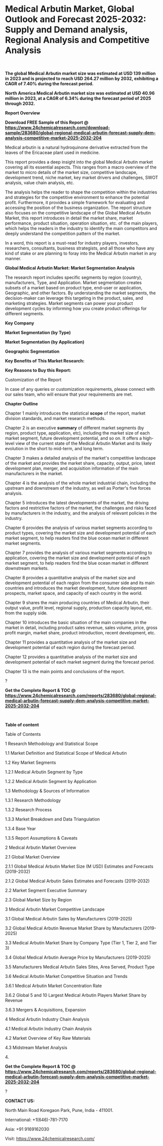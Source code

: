 <h1>Medical Arbutin Market, Global Outlook and Forecast 2025-2032: Supply and Demand analysis, Regional Analysis and Competitive Analysis</h1><br/><p><strong>The global Medical Arbutin market size was estimated at USD 139 million in 2023 and is projected to reach USD 264.27 million by 2032, exhibiting a <strong>CAGR</strong> of 7.40% during the forecast period.</strong></p>
 
 
 
 <p><strong>North America Medical Arbutin market size was estimated at USD 40.96 million in 2023, at a <strong>CAGR</strong> of 6.34% during the forecast period of 2025 through 2032.</strong></p>
 
 
 
 <p><strong>Report Overview</strong></p>
 
 
 
 <div><b>Download FREE Sample of this Report @ <a href="https://www.24chemicalresearch.com/download-sample/283680/global-regional-medical-arbutin-forecast-supply-dem-analysis-competitive-market-2025-2032-204">https://www.24chemicalresearch.com/download-sample/283680/global-regional-medical-arbutin-forecast-supply-dem-analysis-competitive-market-2025-2032-204</a></b></div>
 
 
 
 <p>Medical arbutin is a natural hydroquinone derivative extracted from the leaves of the Ericaceae plant used in medicine.</p>
 
 
 
 <p>This report provides a deep insight into the global Medical Arbutin market covering all its essential aspects. This ranges from a macro overview of the market to micro details of the market size, competitive landscape, development trend, niche market, key market drivers and challenges, SWOT analysis, value chain analysis, etc.</p>
 
 
 
 <p>The analysis helps the reader to shape the competition within the industries and strategies for the competitive environment to enhance the potential profit. Furthermore, it provides a simple framework for evaluating and accessing the position of the business organization. The report structure also focuses on the competitive landscape of the Global Medical Arbutin Market, this report introduces in detail the market share, market performance, product situation, operation situation, etc. of the main players, which helps the readers in the industry to identify the main competitors and deeply understand the competition pattern of the market.</p>
 
 
 
 <p>In a word, this report is a must-read for industry players, investors, researchers, consultants, business strategists, and all those who have any kind of stake or are planning to foray into the Medical Arbutin market in any manner.</p>
 
 
 
 <p><strong>Global Medical Arbutin Market: Market Segmentation Analysis</strong></p>
 
 
 
 <p>The research report includes specific segments by region (country), manufacturers, Type, and Application. Market segmentation creates subsets of a market based on product type, end-user or application, Geographic, and other factors. By understanding the market segments, the decision-maker can leverage this targeting in the product, sales, and marketing strategies. Market segments can power your product development cycles by informing how you create product offerings for different segments.</p>
 
 
 
 <p><strong>Key Company</strong></p>
 
 
 
 <p><strong>Market Segmentation (by Type)</strong></p>
 
 
 
 <p><strong>Market Segmentation (<strong>by Application</strong>)</strong></p>
 
 
 
 <p><strong>Geographic Segmentation</strong></p>
 
 
 
 <p><strong>Key Benefits of This Market Research:</strong></p>
 
 
 
 <p><strong>Key <strong>Reasons to Buy</strong> this Report:</strong></p>
 
 
 
 <p>Customization of the Report</p>
 
 
 
 <p>In case of any queries or customization requirements, please connect with our sales team, who will ensure that your requirements are met.</p>
 
 
 
 <p><strong>Chapter Outline</strong></p>
 
 
 
 <p>Chapter 1 mainly introduces the statistical <strong>scope</strong> of the report, market division standards, and market research methods.</p>
 
 
 
 <p>Chapter 2 is an executive <strong>summary</strong> of different market segments (by region, product type, application, etc), including the market size of each market segment, future development potential, and so on. It offers a high-level view of the current state of the Medical Arbutin Market and its likely evolution in the short to mid-term, and long term.</p>
 
 
 
 <p>Chapter 3 makes a detailed analysis of the market&#39;s competitive landscape of the market and provides the market share, capacity, output, price, latest development plan, merger, and acquisition information of the main manufacturers in the market.</p>
 
 
 
 <p>Chapter 4 is the analysis of the whole market industrial chain, including the upstream and downstream of the industry, as well as Porter&#39;s five forces analysis.</p>
 
 
 
 <p>Chapter 5 introduces the latest developments of the market, the driving factors and restrictive factors of the market, the challenges and risks faced by manufacturers in the industry, and the analysis of relevant policies in the industry.</p>
 
 
 
 <p>Chapter 6 provides the analysis of various market segments according to product types, covering the market size and development potential of each market segment, to help readers find the blue ocean market in different market segments.</p>
 
 
 
 <p>Chapter 7 provides the analysis of various market segments according to application, covering the market size and development potential of each market segment, to help readers find the blue ocean market in different downstream markets.</p>
 
 
 
 <p>Chapter 8 provides a quantitative analysis of the market size and development potential of each region from the consumer side and its main countries and introduces the market development, future development prospects, market space, and capacity of each country in the world.</p>
 
 
 
 <p>Chapter 9 shares the main producing countries of Medical Arbutin, their output value, profit level, regional supply, production capacity layout, etc. from the supply side.</p>
 
 
 
 <p>Chapter 10 introduces the basic situation of the main companies in the market in detail, including product sales revenue, sales volume, price, gross profit margin, market share, product introduction, recent development, etc.</p>
 
 
 
 <p>Chapter 11 provides a quantitative analysis of the market size and development potential of each region during the forecast period.</p>
 
 
 
 <p>Chapter 12 provides a quantitative analysis of the market size and development potential of each market segment during the forecast period.</p>
 
 
 
 <p>Chapter 13 is the main points and conclusions of the report.</p>
 
 
 
 <p>? </p>
 
 
 
 <div><b>Get the Complete Report & TOC @ <a href="https://www.24chemicalresearch.com/reports/283680/global-regional-medical-arbutin-forecast-supply-dem-analysis-competitive-market-2025-2032-204">https://www.24chemicalresearch.com/reports/283680/global-regional-medical-arbutin-forecast-supply-dem-analysis-competitive-market-2025-2032-204</a></b></div>
 
 
 
 <p><br />
 
 <b>Table of content</b></p>
 
 
 
 <p>Table of Contents<br />
 
 1 Research Methodology and Statistical Scope<br />
 
 1.1 Market Definition and Statistical Scope of Medical Arbutin<br />
 
 1.2 Key Market Segments<br />
 
 1.2.1 Medical Arbutin Segment by Type<br />
 
 1.2.2 Medical Arbutin Segment by Application<br />
 
 1.3 Methodology & Sources of Information<br />
 
 1.3.1 Research Methodology<br />
 
 1.3.2 Research Process<br />
 
 1.3.3 Market Breakdown and Data Triangulation<br />
 
 1.3.4 Base Year<br />
 
 1.3.5 Report Assumptions & Caveats<br />
 
 2 Medical Arbutin Market Overview<br />
 
 2.1 Global Market Overview<br />
 
 2.1.1 Global Medical Arbutin Market Size (M USD) Estimates and Forecasts (2019-2032)<br />
 
 2.1.2 Global Medical Arbutin Sales Estimates and Forecasts (2019-2032)<br />
 
 2.2 Market Segment Executive Summary<br />
 
 2.3 Global Market Size by Region<br />
 
 3 Medical Arbutin Market Competitive Landscape<br />
 
 3.1 Global Medical Arbutin Sales by Manufacturers (2019-2025)<br />
 
 3.2 Global Medical Arbutin Revenue Market Share by Manufacturers (2019-2025)<br />
 
 3.3 Medical Arbutin Market Share by Company Type (Tier 1, Tier 2, and Tier 3)<br />
 
 3.4 Global Medical Arbutin Average Price by Manufacturers (2019-2025)<br />
 
 3.5 Manufacturers Medical Arbutin Sales Sites, Area Served, Product Type<br />
 
 3.6 Medical Arbutin Market Competitive Situation and Trends<br />
 
 3.6.1 Medical Arbutin Market Concentration Rate<br />
 
 3.6.2 Global 5 and 10 Largest Medical Arbutin Players Market Share by Revenue<br />
 
 3.6.3 Mergers & Acquisitions, Expansion<br />
 
 4 Medical Arbutin Industry Chain Analysis<br />
 
 4.1 Medical Arbutin Industry Chain Analysis<br />
 
 4.2 Market Overview of Key Raw Materials<br />
 
 4.3 Midstream Market Analysis<br />
 
 4.</p>
 
 
 
 <div><b>Get the Complete Report & TOC @ <a href="https://www.24chemicalresearch.com/reports/283680/global-regional-medical-arbutin-forecast-supply-dem-analysis-competitive-market-2025-2032-204">https://www.24chemicalresearch.com/reports/283680/global-regional-medical-arbutin-forecast-supply-dem-analysis-competitive-market-2025-2032-204</a></b></div>
 
 
 
 <p>? </p>
 
 
 
 <p><b>CONTACT US:</b><br />
 
 North Main Road Koregaon Park, Pune, India - 411001.<br />
 
 International: +1(646)-781-7170<br />
 
 Asia: +91 9169162030<br />
 
 Visit: <a href="https://www.24chemicalresearch.com/">https://www.24chemicalresearch.com/</a></p>